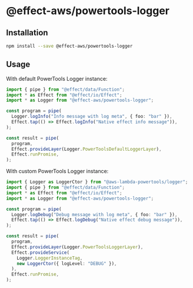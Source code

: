 # @effect-aws/powertools-logger

## Installation

```bash
npm install --save @effect-aws/powertools-logger
```

## Usage

With default PowerTools Logger instance:

```typescript
import { pipe } from "@effect/data/Function";
import * as Effect from "@effect/io/Effect";
import * as Logger from "@effect-aws/powertools-logger";

const program = pipe(
  Logger.logInfo("Info message with log meta", { foo: "bar" }),
  Effect.tap(() => Effect.logInfo("Native effect info message")),
);

const result = pipe(
  program,
  Effect.provideLayer(Logger.PowerToolsDefaultLoggerLayer),
  Effect.runPromise,
);
```

With custom PowerTools Logger instance:

```typescript
import { Logger as LoggerCtor } from "@aws-lambda-powertools/logger";
import { pipe } from "@effect/data/Function";
import * as Effect from "@effect/io/Effect";
import * as Logger from "@effect-aws/powertools-logger";

const program = pipe(
  Logger.logDebug("Debug message with log meta", { foo: "bar" }),
  Effect.tap(() => Effect.logDebug("Native effect debug message")),
);

const result = pipe(
  program,
  Effect.provideLayer(Logger.PowerToolsLoggerLayer),
  Effect.provideService(
    Logger.LoggerInstanceTag,
    new LoggerCtor({ logLevel: "DEBUG" }),
  ),
  Effect.runPromise,
);
```
